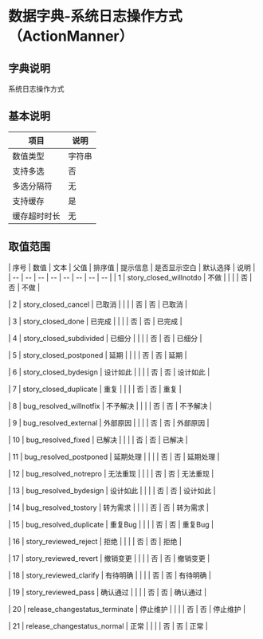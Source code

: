 # 数据字典-系统日志操作方式（ActionManner）
## 字典说明
系统日志操作方式

## 基本说明
| 项目 | 说明 |
| -- | -- |
| 数值类型 | 字符串 |
| 支持多选 | 否 |
| 多选分隔符 | 无 |
| 支持缓存 | 是 |
| 缓存超时时长 | 无 |

## 取值范围
| 序号 | 数值 | 文本 | 父值 | 排序值 | 提示信息 | 是否显示空白 | 默认选择 | 说明 |
| -- | -- | -- | -- | -- | -- | -- | -- |
| 1 | story_closed_willnotdo | 不做 |  |  |  | 否 | 否 | 不做 |

| 2 | story_closed_cancel | 已取消 |  |  |  | 否 | 否 | 已取消 |

| 3 | story_closed_done | 已完成 |  |  |  | 否 | 否 | 已完成 |

| 4 | story_closed_subdivided | 已细分 |  |  |  | 否 | 否 | 已细分 |

| 5 | story_closed_postponed | 延期 |  |  |  | 否 | 否 | 延期 |

| 6 | story_closed_bydesign | 设计如此 |  |  |  | 否 | 否 | 设计如此 |

| 7 | story_closed_duplicate | 重复 |  |  |  | 否 | 否 | 重复 |

| 8 | bug_resolved_willnotfix | 不予解决 |  |  |  | 否 | 否 | 不予解决 |

| 9 | bug_resolved_external | 外部原因 |  |  |  | 否 | 否 | 外部原因 |

| 10 | bug_resolved_fixed | 已解决 |  |  |  | 否 | 否 | 已解决 |

| 11 | bug_resolved_postponed | 延期处理 |  |  |  | 否 | 否 | 延期处理 |

| 12 | bug_resolved_notrepro | 无法重现 |  |  |  | 否 | 否 | 无法重现 |

| 13 | bug_resolved_bydesign | 设计如此 |  |  |  | 否 | 否 | 设计如此 |

| 14 | bug_resolved_tostory | 转为需求 |  |  |  | 否 | 否 | 转为需求 |

| 15 | bug_resolved_duplicate | 重复Bug |  |  |  | 否 | 否 | 重复Bug |

| 16 | story_reviewed_reject | 拒绝 |  |  |  | 否 | 否 | 拒绝 |

| 17 | story_reviewed_revert | 撤销变更 |  |  |  | 否 | 否 | 撤销变更 |

| 18 | story_reviewed_clarify | 有待明确 |  |  |  | 否 | 否 | 有待明确 |

| 19 | story_reviewed_pass | 确认通过 |  |  |  | 否 | 否 | 确认通过 |

| 20 |  release_changestatus_terminate | 停止维护 |  |  |  | 否 | 否 | 停止维护 |

| 21 |  release_changestatus_normal | 正常 |  |  |  | 否 | 否 | 正常 |



